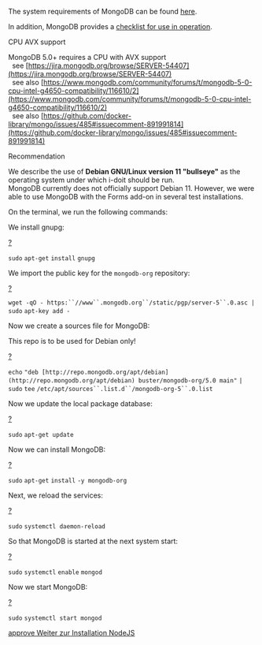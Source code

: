 The system requirements of MongoDB can be found [here](https://docs.mongodb.com/manual/administration/production-notes/).

In addition, MongoDB provides a [checklist for use in operation](https://docs.mongodb.com/manual/administration/production-checklist-operations/#operations-checklist).

  

CPU AVX support

MongoDB 5.0+ requires a CPU with AVX support  
  see [https://jira.mongodb.org/browse/SERVER-54407](https://jira.mongodb.org/browse/SERVER-54407)  
  see also [https://www.mongodb.com/community/forums/t/mongodb-5-0-cpu-intel-g4650-compatibility/116610/2](https://www.mongodb.com/community/forums/t/mongodb-5-0-cpu-intel-g4650-compatibility/116610/2)  
  see also [https://github.com/docker-library/mongo/issues/485#issuecomment-891991814](https://github.com/docker-library/mongo/issues/485#issuecomment-891991814)

Recommendation

We describe the use of **Debian GNU/Linux version 11 "bullseye"** as the operating system under which i-doit should be run.  
MongoDB currently does not officially support Debian 11. However, we were able to use MongoDB with the Forms add-on in several test installations.

On the terminal, we run the following commands:

We install gnupg:

[?](#)

`sudo` `apt-get` `install` `gnupg`

  

We import the public key for the `mongodb-org` repository:

[?](#)

`wget -qO - https:``//www``.mongodb.org``/static/pgp/server-5``.0.asc |` `sudo` `apt-key add -`

  

Now we create a sources file for MongoDB:

This repo is to be used for Debian only!

[?](#)

`echo` `"deb [http://repo.mongodb.org/apt/debian](http://repo.mongodb.org/apt/debian) buster/mongodb-org/5.0 main"` `|` `sudo` `tee` `/etc/apt/sources``.list.d``/mongodb-org-5``.0.list`

  

Now we update the local package database:

[?](#)

`sudo` `apt-get update`

  

Now we can install MongoDB:

[?](#)

`sudo` `apt-get` `install` `-y mongodb-org`

  

Next, we reload the services:

[?](#)

`sudo` `systemctl daemon-reload`

  

So that MongoDB is started at the next system start:

[?](#)

`sudo` `systemctl` `enable` `mongod`

  

Now we start MongoDB:

[?](#)

`sudo` `systemctl start mongod`

  

  

[approve Weiter zur Installation NodeJS](/display/en/Install+NodeJS)